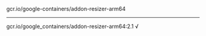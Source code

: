 gcr.io/google-containers/addon-resizer-arm64 

----
gcr.io/google_containers/addon-resizer-arm64:2.1 √

